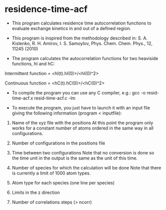 # residence-time-acf

* This program calculates residence time autocorrelation functions to evaluate exchange kinetics 
in and out of a defined region.

* This program is inspired from the methodology described in:
S. A. Kislenko, R. H. Amirov, I. S. Samoylov, Phys. Chem. Chem. Phys., 12, 11245 (2010) 

* The program calculates the autocorrelation functions for two heaviside functions, hI and hC:

Intermittent function = <hI(t).hI(0)>/<hI(0)^2>

Continuous function = <hC(t).hC(0)>/<hC(0)^2>

* To compile the program you can use any C compiler, e.g.:
gcc -o resid-time-acf.x resid-time-acf.c -lm

* To execute the program, you just have to launch it with an input file giving
the following information (program < inputfile):

1. Name of the xyz file with the positions 
At this point the program only works for a constant number of atoms ordered in the same way 
in all configurations.

2. Number of configurations in the positions file

3. Time between two configurations
Note that no conversion is done so the time unit in the output is the same as the unit of this time.

4. Number of species for which the calculation will be done
Note that there is currently a limit of 1000 atom types.

5. Atom type for each species (one line per species)

6. Limits in the z direction 

7. Number of correlations steps (> ncorr)
